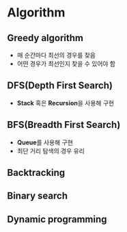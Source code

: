 # Algorithm

## Greedy algorithm

- 매 순간마다 최선의 경우를 찾음
- 어떤 경우가 최선인지 찾을 수 있어야 함

## DFS(Depth First Search)

- **Stack** 혹은 **Recursion**을 사용해 구현

## BFS(Breadth First Search)

- **Queue**를 사용해 구현
- 최단 거리 탐색의 경우 유리

## Backtracking

## Binary search

## Dynamic programming
